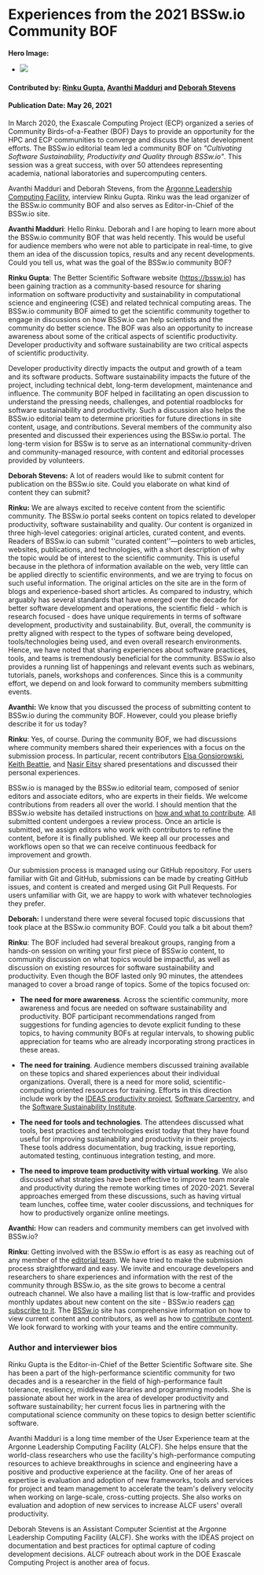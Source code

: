 # Experiences from the 2021 BSSw.io Community BOF

**Hero Image:**

 - <img src='https://github.com/betterscientificsoftware/bssw.io/raw/master/images/Blog__0521_Icons.jpg' />

#### Contributed by: [Rinku Gupta](https://github.com/rinkug), [Avanthi Madduri](https://github.com/mantrala-ops) and [Deborah Stevens](https://github.com/haikudeb)
#### Publication Date: May 26, 2021

In March 2020, the Exascale Computing Project (ECP) organized a series of Community Birds-of-a-Feather (BOF) Days to provide an opportunity for the HPC and ECP communities to converge and discuss the latest development efforts. The BSSw.io editorial team led a community BOF on *"Cultivating Software Sustainability, Productivity and Quality through BSSw.io"*. This session was a great success, with over 50 attendees representing academia, national laboratories and supercomputing centers. 

Avanthi Madduri and Deborah Stevens, from the [Argonne Leadership Computing Facility](https://www.alcf.anl.gov/), interview Rinku Gupta. Rinku was the lead organizer of the BSSw.io community BOF and also serves as Editor-in-Chief of the BSSw.io site.

**Avanthi Madduri**: Hello Rinku. Deborah and I are hoping to learn more about the BSSw.io community BOF that was held recently. This would be useful for audience members who were not able to participate in real-time, to give them an idea of the discussion topics, results and any recent developments. Could you tell us, what was the goal of the BSSw.io community BOF?

**Rinku Gupta**: The Better Scientific Software website (https://bssw.io) has been gaining traction as a community-based resource for sharing information on software productivity and sustainability in computational science and engineering (CSE) and related technical computing areas.  The  BSSw.io community BOF aimed to get the scientific community together to engage in discussions on how BSSw.io can help scientists and the community do better science.  The BOF was also an opportunity to increase awareness about some of the critical aspects of scientific productivity. Developer productivity and software sustainability are two critical aspects of scientific productivity. 

Developer productivity directly impacts the output and growth of a team and its software products. Software sustainability impacts the future of the project, including technical debt, long-term development, maintenance and influence. The community BOF helped in facilitating an open discussion to understand the pressing needs, challenges, and potential roadblocks for software sustainability and productivity. Such a discussion also helps the BSSw.io editorial team to determine priorities for future directions in site content, usage, and contributions. Several members of the community also presented and discussed their experiences using the BSSw.io portal. The long-term vision for BSSw is to serve as an international community-driven and community-managed resource, with content and editorial processes provided by volunteers. 

**Deborah Stevens:** A lot of readers would like to submit content for publication on the BSSw.io site. Could you elaborate on what kind of content they can submit?

**Rinku:** We are always excited to receive content from the scientific community. The BSSw.io portal seeks content on topics related to developer productivity, software sustainability and quality. Our content is organized in three high-level categories: original articles, curated content, and events.  Readers of BSSw.io can submit ''curated content''—pointers to web articles, websites, publications, and technologies, with a short description of why the topic would be of interest to the scientific community. This is useful because in the plethora of information available on the web, very little can be applied directly to scientific environments, and we are trying to focus on such useful information.  The original articles on the site are in the form of blogs and experience-based short articles. As compared to industry, which arguably has several standards that have emerged over the decade for better software development and operations, the scientific field - which is research focused - does have unique requirements in terms of software development, productivity and sustainability. But, overall, the community is pretty aligned with respect to the types of software being developed, tools/technologies being used, and even overall research environments. Hence, we have noted that sharing experiences about software practices, tools, and teams is tremendously beneficial for the community. BSSw.io also provides a running list of happenings and relevant events such as webinars, tutorials, panels, workshops and conferences. Since this is a community effort, we depend on and look forward to community members submitting events.

**Avanthi:** We know that you discussed the process of submitting content to BSSw.io during the community BOF. However, could you please briefly describe it for us today?

**Rinku**: Yes, of course. During the community BOF, we had discussions where community members shared their experiences with a focus on the submission process.  In particular, recent contributors [Elsa Gonsiorowski](https://bssw.io/items?author=gonsiorowski), [Keith Beattie](https://bssw.io/items?author=beattie), and [Nasir Eitsy](https://bssw.io/items?author=eisty) shared presentations and discussed their personal experiences. 

BSSw.io is managed by the BSSw.io editorial team, composed of senior editors and associate editors, who are experts in their fields. We welcome contributions from readers all over the world. I should mention that the BSSw.io website has detailed instructions on [how and what to contribute](https://bssw.io/pages/what-to-contribute-content-for-better-scientific-software). All submitted content undergoes a review process.  Once an article is submitted, we assign editors who work with contributors to refine the content, before it is finally published. We keep all our processes and workflows open so that we can receive continuous feedback for improvement and growth.

Our submission process is managed using our GitHub repository. For users familiar with Git and GitHub, submissions can be made by creating GitHub issues, and content is created and merged using Git Pull Requests.  For users unfamiliar with Git, we are happy to work with whatever technologies they prefer.

**Deborah:** I understand there were several focused topic discussions that took place at the BSSw.io community BOF. Could you talk a bit about them?

**Rinku**: The BOF included had several breakout groups, ranging from a hands-on session on writing your first piece of BSSw.io content, to community discussion on what topics would be impactful, as well as discussion on existing resources for software sustainability and productivity. Even though the BOF lasted only 90 minutes, the attendees managed to cover a broad range of topics. Some of the topics focused on:

* **The need for more awareness**.  Across the scientific community, more awareness and focus are needed on software sustainability and productivity.  BOF participant recommendations ranged from suggestions for funding agencies to devote explicit funding to these topics, to having community BOFs at regular intervals, to showing public appreciation for teams who are already incorporating strong practices in these areas. 

* **The need for training**. Audience members discussed training available on these topics and shared experiences about their individual organizations. Overall, there is a need for more solid, scientific-computing oriented resources for training. Efforts in this direction include work by the [IDEAS productivity project](https://ideas-productivity.org/events/), [Software Carpentry](https://software-carpentry.org/), and the [Software Sustainability Institute](https://www.software.ac.uk).

* **The need for tools and technologies**. The attendees discussed what tools, best practices and technologies exist today that they have found useful for improving sustainability and productivity in their projects. These tools address documentation, bug tracking, issue reporting, automated testing, continuous integration testing, and more. 

* **The need to improve team productivity with virtual working**. We also discussed what strategies have been effective to improve team morale and productivity during the remote working times of 2020-2021. Several approaches emerged from these discussions, such as having virtual team lunches, coffee time, water cooler discussions, and techniques for how to productively organize online meetings.
 
**Avanthi:** How can readers and community members can get involved with BSSw.io?

**Rinku**: Getting involved with the BSSw.io effort is as easy as reaching out of any member of the [editorial team](https://bssw.io/pages/team). We have tried to make the submission process straightforward and easy. We invite and encourage developers and researchers to share experiences and information with the rest of the community through BSSw.io, as the site grows to become a central outreach channel. We also have a mailing list that is low-traffic and provides monthly updates about new content on the site - BSSw.io readers [can subscribe to it](https://bssw.io/pages/receive-our-email-digest). The [BSSw.io](https://bssw.io) site has comprehensive information on how to view current content and contributors, as well as how to [contribute content](https://bssw.io/contribute).  We look forward to working with your teams and the entire community.

### Author and interviewer bios
Rinku Gupta is the Editor-in-Chief of the Better Scientific Software site. She has been a part of the high-performance scientific community for two decades and is a researcher in the field of high-performance fault tolerance, resiliency, middleware libraries and programming models. She is passionate about her work in the area of developer productivity and software sustainability; her current focus lies in partnering with the computational science community on these topics to design better scientific software.

Avanthi Madduri is a long time member of the User Experience team at the Argonne Leadership Computing Facility (ALCF). She helps ensure that the world-class researchers who use the facility's high-performance computing resources to achieve breakthroughs in science and engineering have a positive and productive experience at the facility. One of her areas of expertise is evaluation and adoption of new frameworks, tools and services for project and team management to accelerate the team's delivery velocity when working on large-scale, cross-cutting projects. She also works on evaluation and adoption of new services to increase ALCF users' overall productivity.

Deborah Stevens is an Assistant Computer Scientist at the Argonne Leadership Computing Facility (ALCF). She works with the IDEAS project on documentation and best practices for optimal capture of coding development decisions.  ALCF outreach about work in the DOE Exascale Computing Project is another area of focus. 

<!---
Publish: yes
Pinned: no
Topics: Software Engineering, Conferences and Workshops
RSS update: 2021-05-26
--->
